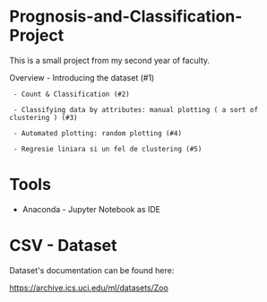 # Prognosis-and-Classification-Project
 
This is a small project from my second year of faculty.

   Overview
     - Introducing the dataset (#1) 
     
     - Count & Classification (#2) 
     
     - Classifying data by attributes: manual plotting ( a sort of clustering ) (#3) 
     
     - Automated plotting: random plotting (#4) 
     
     - Regresie liniara si un fel de clustering (#5)
     
# Tools
   - Anaconda - Jupyter Notebook as IDE
   
     
# CSV - Dataset
 Dataset's documentation can be found here:
 
 https://archive.ics.uci.edu/ml/datasets/Zoo
